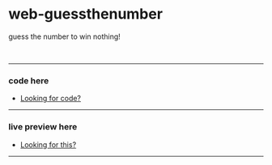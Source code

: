 # web-guessthenumber
guess the number to win nothing!


</br>

---

 ### code here
  - [Looking for code?](guessthenumber/)
  
----

 ### live preview here
  - [Looking for this?](https://space-hound.github.io/web-guessthenumber/)

----

</br>
